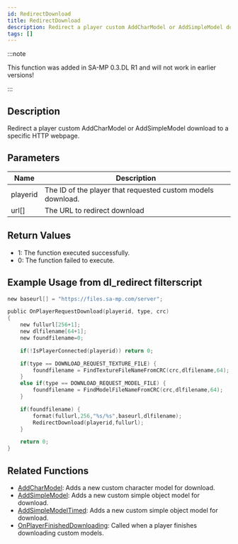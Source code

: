 ```yaml
---
id: RedirectDownload
title: RedirectDownload
description: Redirect a player custom AddCharModel or AddSimpleModel download to a specific HTTP webpage.
tags: []
---
```


:::note

This function was added in SA-MP 0.3.DL R1 and will not work in earlier versions!

:::

## Description

Redirect a player custom AddCharModel or AddSimpleModel download to a specific HTTP webpage.

## Parameters

| Name     | Description                                                 |
| -------- | ----------------------------------------------------------- |
| playerid | The ID of the player that requested custom models download. |
| url[]    | The URL to redirect download                                |

## Return Values

- 1: The function executed successfully.
- 0: The function failed to execute.

## Example Usage from dl_redirect filterscript

```c
new baseurl[] = "https://files.sa-mp.com/server";

public OnPlayerRequestDownload(playerid, type, crc)
{
    new fullurl[256+1];
    new dlfilename[64+1];
    new foundfilename=0;

    if(!IsPlayerConnected(playerid)) return 0;

    if(type == DOWNLOAD_REQUEST_TEXTURE_FILE) {
        foundfilename = FindTextureFileNameFromCRC(crc,dlfilename,64);
    }
    else if(type == DOWNLOAD_REQUEST_MODEL_FILE) {
        foundfilename = FindModelFileNameFromCRC(crc,dlfilename,64);
    }

    if(foundfilename) {
        format(fullurl,256,"%s/%s",baseurl,dlfilename);
        RedirectDownload(playerid,fullurl);
    }

    return 0;
}
```

## Related Functions

- [AddCharModel](AddCharModel): Adds a new custom character model for download.
- [AddSimpleModel](AddSimpleModel): Adds a new custom simple object model for download.
- [AddSimpleModelTimed](AddSimpleModelTimed): Adds a new custom simple object model for download.
- [OnPlayerFinishedDownloading](../callbacks/OnPlayerFinishedDownloading): Called when a player finishes downloading custom models.
